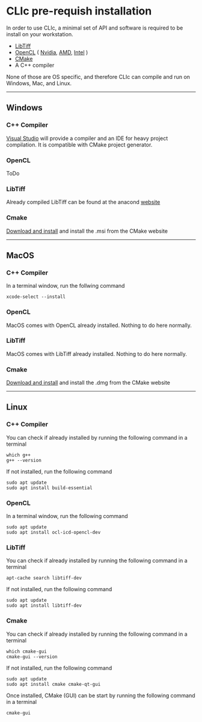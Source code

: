 # CLIc pre-requish installation

In order to use CLIc, a minimal set of API and software is required to be install on your workstation.  
- [LibTiff](http://www.simplesystems.org/libtiff/)
- [OpenCL](https://www.khronos.org/opencl/) 
(
    [Nvidia](https://developer.nvidia.com/cuda-downloads), 
    [AMD](https://github.com/GPUOpen-LibrariesAndSDKs/OCL-SDK/releases), 
    [Intel](https://software.intel.com/content/www/us/en/develop/tools/opencl-sdk.html)
)
- [CMake](https://cmake.org/)
- A C++ compiler

None of those are OS specific, and therefore CLIc can compile and run on Windows, Mac, and Linux.

---

## Windows

### C++ Compiler
[Visual Studio](https://visualstudio.microsoft.com/downloads/) will provide a compiler and an IDE for heavy project compilation. It is compatible with CMake project generator.  

### OpenCL
ToDo

### LibTiff
Already compiled LibTiff can be found at the anacond [website](https://anaconda.org/anaconda/libtiff/files)

### Cmake
[Download and install](https://github.com/Kitware/CMake/releases/download/v3.19.0/cmake-3.19.0-win64-x64.msi) and install the .msi from the CMake website

---
## MacOS

### C++ Compiler
In a terminal window, run the follwing command
```
xcode-select --install
```

### OpenCL
MacOS comes with OpenCL already installed. Nothing to do here normally.

### LibTiff
MacOS comes with LibTiff already installed. Nothing to do here normally.

### Cmake
[Download and install](https://github.com/Kitware/CMake/releases/download/v3.19.0/cmake-3.19.0-Darwin-x86_64.dmg) and install the .dmg from the CMake website

---
## Linux

### C++ Compiler
You can check if already installed by running the following command in a terminal
```
which g++
g++ --version
```
If not installed, run the following command
```
sudo apt update
sudo apt install build-essential
```

### OpenCL
In a terminal window, run the following command
```
sudo apt update
sudo apt install ocl-icd-opencl-dev 
```

### LibTiff
You can check if already installed by running the following command in a terminal
```
apt-cache search libtiff-dev
```
If not installed, run the following command
```
sudo apt update
sudo apt install libtiff-dev 
```

### Cmake
You can check if already installed by running the following command in a terminal
```
which cmake-gui
cmake-gui --version
```
If not installed, run the following command
```
sudo apt update
sudo apt install cmake cmake-qt-gui 
```
Once installed, CMake (GUI) can be start by running the following command in a terminal
```
cmake-gui 
```







